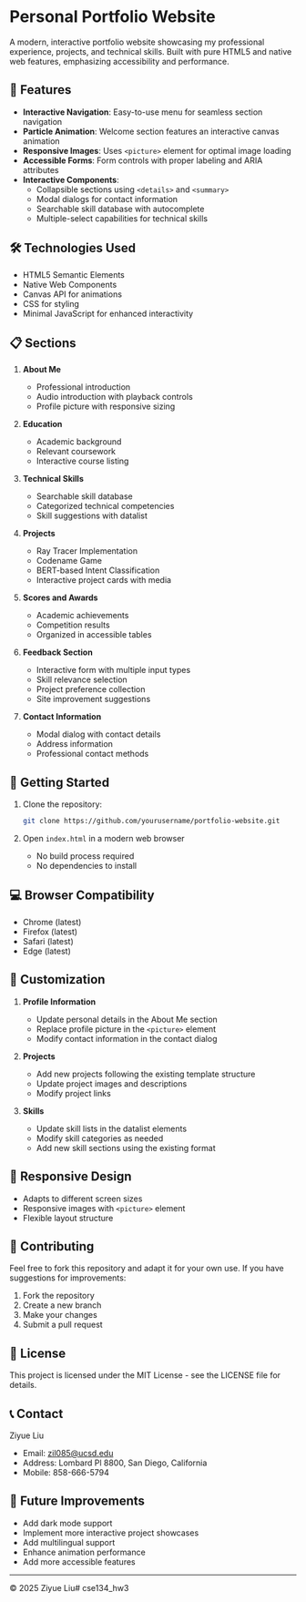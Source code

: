 # Personal Portfolio Website

A modern, interactive portfolio website showcasing my professional experience, projects, and technical skills. Built with pure HTML5 and native web features, emphasizing accessibility and performance.

## 🌟 Features

- **Interactive Navigation**: Easy-to-use menu for seamless section navigation
- **Particle Animation**: Welcome section features an interactive canvas animation
- **Responsive Images**: Uses `<picture>` element for optimal image loading
- **Accessible Forms**: Form controls with proper labeling and ARIA attributes
- **Interactive Components**: 
  - Collapsible sections using `<details>` and `<summary>`
  - Modal dialogs for contact information
  - Searchable skill database with autocomplete
  - Multiple-select capabilities for technical skills

## 🛠️ Technologies Used

- HTML5 Semantic Elements
- Native Web Components
- Canvas API for animations
- CSS for styling
- Minimal JavaScript for enhanced interactivity

## 📋 Sections

1. **About Me**
   - Professional introduction
   - Audio introduction with playback controls
   - Profile picture with responsive sizing

2. **Education**
   - Academic background
   - Relevant coursework
   - Interactive course listing

3. **Technical Skills**
   - Searchable skill database
   - Categorized technical competencies
   - Skill suggestions with datalist

4. **Projects**
   - Ray Tracer Implementation
   - Codename Game
   - BERT-based Intent Classification
   - Interactive project cards with media

5. **Scores and Awards**
   - Academic achievements
   - Competition results
   - Organized in accessible tables

6. **Feedback Section**
   - Interactive form with multiple input types
   - Skill relevance selection
   - Project preference collection
   - Site improvement suggestions

7. **Contact Information**
   - Modal dialog with contact details
   - Address information
   - Professional contact methods

## 🚀 Getting Started

1. Clone the repository:
   ```bash
   git clone https://github.com/yourusername/portfolio-website.git
   ```

2. Open `index.html` in a modern web browser
   - No build process required
   - No dependencies to install

## 💻 Browser Compatibility

- Chrome (latest)
- Firefox (latest)
- Safari (latest)
- Edge (latest)

## 🎨 Customization

1. **Profile Information**
   - Update personal details in the About Me section
   - Replace profile picture in the `<picture>` element
   - Modify contact information in the contact dialog

2. **Projects**
   - Add new projects following the existing template structure
   - Update project images and descriptions
   - Modify project links

3. **Skills**
   - Update skill lists in the datalist elements
   - Modify skill categories as needed
   - Add new skill sections using the existing format

## 📱 Responsive Design

- Adapts to different screen sizes
- Responsive images with `<picture>` element
- Flexible layout structure

## 🤝 Contributing

Feel free to fork this repository and adapt it for your own use. If you have suggestions for improvements:

1. Fork the repository
2. Create a new branch
3. Make your changes
4. Submit a pull request

## 📄 License

This project is licensed under the MIT License - see the LICENSE file for details.

## 📞 Contact

Ziyue Liu
- Email: zil085@ucsd.edu
- Address: Lombard Pl 8800, San Diego, California
- Mobile: 858-666-5794

## 🎯 Future Improvements

- Add dark mode support
- Implement more interactive project showcases
- Add multilingual support
- Enhance animation performance
- Add more accessible features

---
© 2025 Ziyue Liu# cse134_hw3
